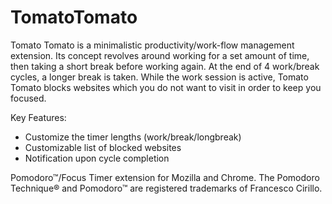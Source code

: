 # TomatoTomato
Tomato Tomato is a minimalistic productivity/work-flow management extension. Its concept revolves around working for a set amount of time, then taking a short break before working again. At the end of 4 work/break cycles, a longer break is taken. While the work session is active, Tomato Tomato blocks websites which you do not want to visit in order to keep you focused.

Key Features:
- Customize the timer lengths (work/break/longbreak)
- Customizable list of blocked websites
- Notification upon cycle completion

Pomodoro™/Focus Timer extension for Mozilla and Chrome. The Pomodoro Technique® and Pomodoro™ are registered trademarks of Francesco Cirillo. 

